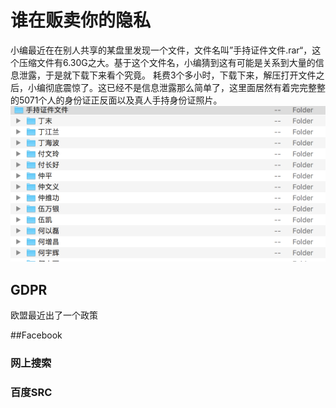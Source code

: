 <!--
{
   "title": "SQL数据库揭秘",
   "desc": "SQL数据库揭秘",
   "author": "Kenvi Zhu",
   "published": false
}   
-->

# 谁在贩卖你的隐私
小编最近在在别人共享的某盘里发现一个文件，文件名叫”手持证件文件.rar“，这个压缩文件有6.30G之大。基于这个文件名，小编猜到这有可能是关系到大量的信息泄露，于是就下载下来看个究竟。
耗费3个多小时，下载下来，解压打开文件之后，小编彻底震惊了。这已经不是信息泄露那么简单了，这里面居然有着完完整整的5071个人的身份证正反面以及真人手持身份证照片。
![2018-08-26 at 6.53 A](media/15352909591390/2018-08-26%20at%206.53%20AM.png)

## GDPR
欧盟最近出了一个政策

##Facebook

### 网上搜索

### 百度SRC